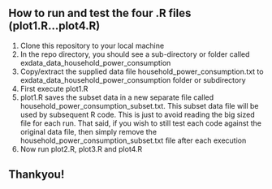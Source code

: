 ## How to run and test the four .R files (plot1.R...plot4.R) 

<ol>
<li>Clone this repository to your local machine</li>
<li>In the repo directory, you should see a sub-directory or folder called exdata_data_household_power_consumption </li>
<li>Copy/extract the supplied data file household_power_consumption.txt to exdata_data_household_power_consumption folder or subdirectory</li>
<li>First execute plot1.R</li>
<li>plot1.R saves the subset data in a new separate file called household_power_consumption_subset.txt. This subset data file will be used by subsequent R code. This is just to avoid reading the big sized file for each run. That said, if you wish to still test each code against the original data file, then simply remove the household_power_consumption_subset.txt file after each execution</li>
<li>Now run plot2.R, plot3.R and plot4.R</li>
</ol>

## Thankyou!
